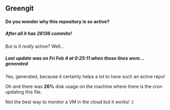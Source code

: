 ## Greengit

#### Do you wonder why this repository is so active?

##### After all it has 26136 commits!

But is it *really* active? Well...

##### Last update was on Fri Feb 4 at 0:25:11 when those lines were... generated

Yes, generated, because it certainly helps a lot to have such an active repo!

Oh and there was **26%** disk usage on the machine
where there is the cron updating this file.

Not the best way to monitor a VM in the cloud but it works! :)
